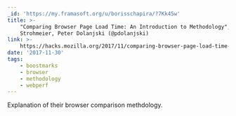 ```yaml
---
_id: 'https://my.framasoft.org/u/borisschapira/?7Kk45w'
title: >-
    "Comparing Browser Page Load Time: An Introduction to Methodology", Dominik
    Strohmeier, Peter Dolanjski (@pdolanjski)
link: >-
    https://hacks.mozilla.org/2017/11/comparing-browser-page-load-time-an-introduction-to-methodology/
date: '2017-11-30'
tags:
    - boostmarks
    - browser
    - methodology
    - webperf
---
```


<div class="markdown"><p>Explanation of their browser comparison methdology.
</p></div>
